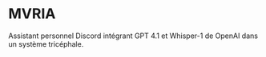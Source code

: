 # MVRIA
Assistant personnel Discord intégrant GPT 4.1 et Whisper-1 de OpenAI dans un système tricéphale.

